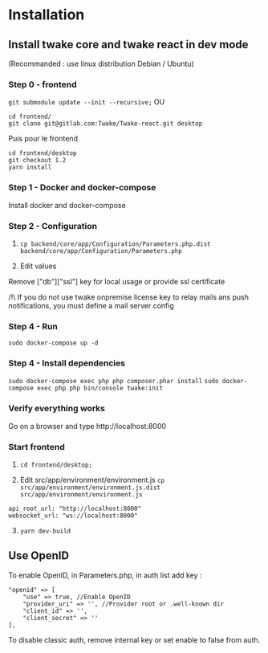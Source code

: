 # Installation

## Install twake core and twake react in dev mode
(Recommanded : use linux distribution Debian / Ubuntu)

### Step 0 - frontend
`git submodule update --init --recursive;`
OU
```
cd frontend/
git clone git@gitlab.com:Twake/Twake-react.git desktop
```

Puis pour le frontend
```
cd frontend/desktop
git checkout 1.2
yarn install
```


### Step 1 - Docker and docker-compose
Install docker and docker-compose

### Step 2 - Configuration
1. `cp backend/core/app/Configuration/Parameters.php.dist backend/core/app/Configuration/Parameters.php`

2. Edit values

Remove ["db"]["ssl"] key for local usage or provide ssl certificate

/!\ If you do not use twake onpremise license key to relay mails ans push notifications, you must define a mail server config

### Step 4 - Run
`sudo docker-compose up -d`

### Step 4 - Install dependencies
`sudo docker-compose exec php php composer.phar install`
`sudo docker-compose exec php php bin/console twake:init`

### Verify everything works
Go on a browser and type http://localhost:8000

### Start frontend
1. `cd frontend/desktop;`

2. Edit src/app/environment/environment.js
`cp src/app/environment/environment.js.dist  src/app/environment/environment.js `
```
api_root_url: "http://localhost:8000"
websocket_url: "ws://localhost:8000"
```

3. `yarn dev-build`


## Use OpenID

To enable OpenID, in Parameters.php, in auth list add key :
```
"openid" => [
    "use" => true, //Enable OpenID
    "provider_uri" => '', //Provider root or .well-known dir
    "client_id" => '',
    "client_secret" => ''
],
```

To disable classic auth, remove internal key or set enable to false from auth.
